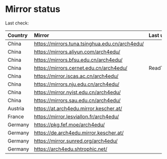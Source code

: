 <script src="./time.js"></script>
# Mirror status
Last check: <script type="text/javascript">localize(1748719095.226696);</script>

|Country|Mirror|Last update|
|:------|:-----|:----------|
|China|https://mirrors.tuna.tsinghua.edu.cn/arch4edu/|<script type="text/javascript">localize(1748673856);</script>|
|China|https://mirrors.aliyun.com/arch4edu/|<script type="text/javascript">localize(1748673856);</script>|
|China|https://mirrors.bfsu.edu.cn/arch4edu/|<script type="text/javascript">localize(1748673856);</script>|
|China|https://mirrors.cernet.edu.cn/arch4edu/|ReadTimeout|
|China|https://mirror.iscas.ac.cn/arch4edu/|<script type="text/javascript">localize(1748673856);</script>|
|China|https://mirrors.nju.edu.cn/arch4edu/|<script type="text/javascript">localize(1748588099);</script>|
|China|https://mirror.nyist.edu.cn/arch4edu/|<script type="text/javascript">localize(1748673856);</script>|
|China|https://mirrors.sau.edu.cn/arch4edu/|<script type="text/javascript">localize(1731653531);</script>|
|Austria|https://at.arch4edu.mirror.kescher.at/|<script type="text/javascript">localize(1748673856);</script>|
|France|https://mirror.lesviallon.fr/arch4edu/|<script type="text/javascript">localize(1748673856);</script>|
|Germany|https://pkg.fef.moe/arch4edu/|<script type="text/javascript">localize(1748673856);</script>|
|Germany|https://de.arch4edu.mirror.kescher.at/|<script type="text/javascript">localize(1748673856);</script>|
|Germany|https://mirror.sunred.org/arch4edu/|<script type="text/javascript">localize(1748673856);</script>|
|Germany|https://arch4edu.shtrophic.net/|<script type="text/javascript">localize(1748630905);</script>|

<script src="./tablefilter/tablefilter.js"></script>
<script src="./table.js"></script>